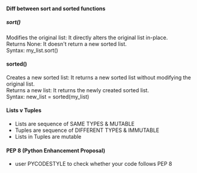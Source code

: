 #### Diff between sort and sorted functions

##### sort()  
Modifies the original list: It directly alters the original list in-place.  
Returns None: It doesn't return a new sorted list.  
Syntax: my_list.sort()
  
#### sorted()
Creates a new sorted list: It returns a new sorted list without modifying the original list.  
Returns a new list: It returns the newly created sorted list.  
Syntax: new_list = sorted(my_list)  

#### Lists v Tuples
* Lists are sequence of SAME TYPES & MUTABLE  
* Tuples are sequence of DIFFERENT TYPES & IMMUTABLE  
* Lists in Tuples are mutable  

#### PEP 8 (Python Enhancement Proposal)
* user PYCODESTYLE to check whether your code follows PEP 8

#### 
